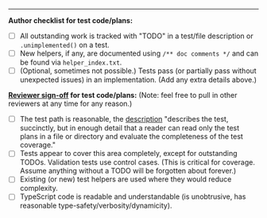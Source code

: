 



<hr>

**Author checklist for test code/plans:**

- [ ] All outstanding work is tracked with "TODO" in a test/file description or `.unimplemented()` on a test.
- [ ] New helpers, if any, are documented using `/** doc comments */` and can be found via `helper_index.txt`.
- [ ] (Optional, sometimes not possible.) Tests pass (or partially pass without unexpected issues) in an implementation. (Add any extra details above.)

**[Reviewer sign-off](https://github.com/gpuweb/cts/blob/main/docs/reviews.md) for test code/plans:** (Note: feel free to pull in other reviewers at any time for any reason.)

- [ ] The test path is reasonable, the [description](https://github.com/gpuweb/cts/blob/main/docs/intro/plans.md) "describes the test, succinctly, but in enough detail that a reader can read only the test plans in a file or directory and evaluate the completeness of the test coverage."
- [ ] Tests appear to cover this area completely, except for outstanding TODOs. Validation tests use control cases.
    (This is critical for coverage. Assume anything without a TODO will be forgotten about forever.)
- [ ] Existing (or new) test helpers are used where they would reduce complexity.
- [ ] TypeScript code is readable and understandable (is unobtrusive, has reasonable type-safety/verbosity/dynamicity).
